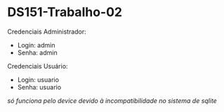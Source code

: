 # DS151-Trabalho-02
Credenciais Administrador:
- Login: admin
- Senha: admin

Credenciais Usuário:
- Login: usuario
- Senha: usuario


*só funciona pelo device devido à incompatibilidade no sistema de sqlite*
